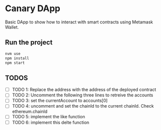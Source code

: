 # Canary DApp

Basic DApp to show how to interact with smart contracts using Metamask Wallet.

## Run the project

```bash
nvm use
npm install
npm start
```

## TODOS

- [ ] TODO 1: Replace the address with the address of the deployed contract
- [ ] TODO 2: Uncomment the following three lines to retreive the accounts
- [ ] TODO 3: set the currentAccount to accounts[0]
- [ ] TODO 4: uncomment and set the chainId to the current chainId. Check ethereum.chainId
- [ ] TODO 5: implement the like function
- [ ] TODO 6: implement this delte function
